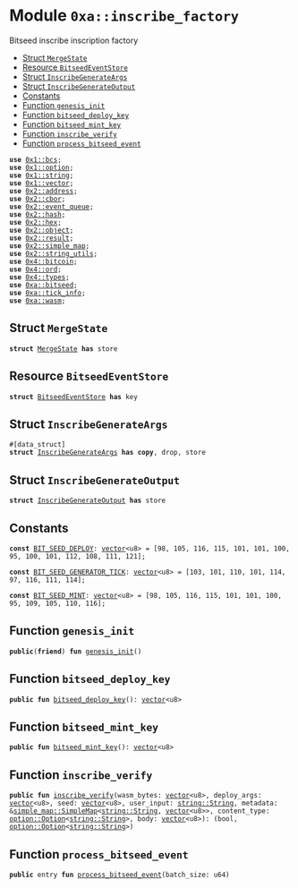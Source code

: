 
<a id="0xa_inscribe_factory"></a>

# Module `0xa::inscribe_factory`

Bitseed inscribe inscription factory


-  [Struct `MergeState`](#0xa_inscribe_factory_MergeState)
-  [Resource `BitseedEventStore`](#0xa_inscribe_factory_BitseedEventStore)
-  [Struct `InscribeGenerateArgs`](#0xa_inscribe_factory_InscribeGenerateArgs)
-  [Struct `InscribeGenerateOutput`](#0xa_inscribe_factory_InscribeGenerateOutput)
-  [Constants](#@Constants_0)
-  [Function `genesis_init`](#0xa_inscribe_factory_genesis_init)
-  [Function `bitseed_deploy_key`](#0xa_inscribe_factory_bitseed_deploy_key)
-  [Function `bitseed_mint_key`](#0xa_inscribe_factory_bitseed_mint_key)
-  [Function `inscribe_verify`](#0xa_inscribe_factory_inscribe_verify)
-  [Function `process_bitseed_event`](#0xa_inscribe_factory_process_bitseed_event)


<pre><code><b>use</b> <a href="">0x1::bcs</a>;
<b>use</b> <a href="">0x1::option</a>;
<b>use</b> <a href="">0x1::string</a>;
<b>use</b> <a href="">0x1::vector</a>;
<b>use</b> <a href="">0x2::address</a>;
<b>use</b> <a href="">0x2::cbor</a>;
<b>use</b> <a href="">0x2::event_queue</a>;
<b>use</b> <a href="">0x2::hash</a>;
<b>use</b> <a href="">0x2::hex</a>;
<b>use</b> <a href="">0x2::object</a>;
<b>use</b> <a href="">0x2::result</a>;
<b>use</b> <a href="">0x2::simple_map</a>;
<b>use</b> <a href="">0x2::string_utils</a>;
<b>use</b> <a href="">0x4::bitcoin</a>;
<b>use</b> <a href="">0x4::ord</a>;
<b>use</b> <a href="">0x4::types</a>;
<b>use</b> <a href="bitseed.md#0xa_bitseed">0xa::bitseed</a>;
<b>use</b> <a href="tick_info.md#0xa_tick_info">0xa::tick_info</a>;
<b>use</b> <a href="wasm.md#0xa_wasm">0xa::wasm</a>;
</code></pre>



<a id="0xa_inscribe_factory_MergeState"></a>

## Struct `MergeState`



<pre><code><b>struct</b> <a href="inscribe_factory.md#0xa_inscribe_factory_MergeState">MergeState</a> <b>has</b> store
</code></pre>



<a id="0xa_inscribe_factory_BitseedEventStore"></a>

## Resource `BitseedEventStore`



<pre><code><b>struct</b> <a href="inscribe_factory.md#0xa_inscribe_factory_BitseedEventStore">BitseedEventStore</a> <b>has</b> key
</code></pre>



<a id="0xa_inscribe_factory_InscribeGenerateArgs"></a>

## Struct `InscribeGenerateArgs`



<pre><code>#[data_struct]
<b>struct</b> <a href="inscribe_factory.md#0xa_inscribe_factory_InscribeGenerateArgs">InscribeGenerateArgs</a> <b>has</b> <b>copy</b>, drop, store
</code></pre>



<a id="0xa_inscribe_factory_InscribeGenerateOutput"></a>

## Struct `InscribeGenerateOutput`



<pre><code><b>struct</b> <a href="inscribe_factory.md#0xa_inscribe_factory_InscribeGenerateOutput">InscribeGenerateOutput</a> <b>has</b> store
</code></pre>



<a id="@Constants_0"></a>

## Constants


<a id="0xa_inscribe_factory_BIT_SEED_DEPLOY"></a>



<pre><code><b>const</b> <a href="inscribe_factory.md#0xa_inscribe_factory_BIT_SEED_DEPLOY">BIT_SEED_DEPLOY</a>: <a href="">vector</a>&lt;u8&gt; = [98, 105, 116, 115, 101, 101, 100, 95, 100, 101, 112, 108, 111, 121];
</code></pre>



<a id="0xa_inscribe_factory_BIT_SEED_GENERATOR_TICK"></a>



<pre><code><b>const</b> <a href="inscribe_factory.md#0xa_inscribe_factory_BIT_SEED_GENERATOR_TICK">BIT_SEED_GENERATOR_TICK</a>: <a href="">vector</a>&lt;u8&gt; = [103, 101, 110, 101, 114, 97, 116, 111, 114];
</code></pre>



<a id="0xa_inscribe_factory_BIT_SEED_MINT"></a>



<pre><code><b>const</b> <a href="inscribe_factory.md#0xa_inscribe_factory_BIT_SEED_MINT">BIT_SEED_MINT</a>: <a href="">vector</a>&lt;u8&gt; = [98, 105, 116, 115, 101, 101, 100, 95, 109, 105, 110, 116];
</code></pre>



<a id="0xa_inscribe_factory_genesis_init"></a>

## Function `genesis_init`



<pre><code><b>public</b>(<b>friend</b>) <b>fun</b> <a href="inscribe_factory.md#0xa_inscribe_factory_genesis_init">genesis_init</a>()
</code></pre>



<a id="0xa_inscribe_factory_bitseed_deploy_key"></a>

## Function `bitseed_deploy_key`



<pre><code><b>public</b> <b>fun</b> <a href="inscribe_factory.md#0xa_inscribe_factory_bitseed_deploy_key">bitseed_deploy_key</a>(): <a href="">vector</a>&lt;u8&gt;
</code></pre>



<a id="0xa_inscribe_factory_bitseed_mint_key"></a>

## Function `bitseed_mint_key`



<pre><code><b>public</b> <b>fun</b> <a href="inscribe_factory.md#0xa_inscribe_factory_bitseed_mint_key">bitseed_mint_key</a>(): <a href="">vector</a>&lt;u8&gt;
</code></pre>



<a id="0xa_inscribe_factory_inscribe_verify"></a>

## Function `inscribe_verify`



<pre><code><b>public</b> <b>fun</b> <a href="inscribe_factory.md#0xa_inscribe_factory_inscribe_verify">inscribe_verify</a>(wasm_bytes: <a href="">vector</a>&lt;u8&gt;, deploy_args: <a href="">vector</a>&lt;u8&gt;, seed: <a href="">vector</a>&lt;u8&gt;, user_input: <a href="_String">string::String</a>, metadata: &<a href="_SimpleMap">simple_map::SimpleMap</a>&lt;<a href="_String">string::String</a>, <a href="">vector</a>&lt;u8&gt;&gt;, content_type: <a href="_Option">option::Option</a>&lt;<a href="_String">string::String</a>&gt;, body: <a href="">vector</a>&lt;u8&gt;): (bool, <a href="_Option">option::Option</a>&lt;<a href="_String">string::String</a>&gt;)
</code></pre>



<a id="0xa_inscribe_factory_process_bitseed_event"></a>

## Function `process_bitseed_event`



<pre><code><b>public</b> entry <b>fun</b> <a href="inscribe_factory.md#0xa_inscribe_factory_process_bitseed_event">process_bitseed_event</a>(batch_size: u64)
</code></pre>
